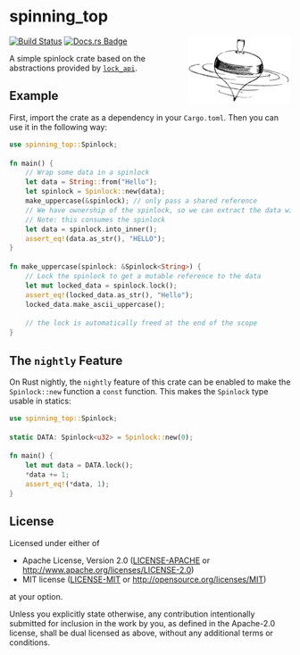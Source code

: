 # spinning_top

<img alt="image of a spinning top" align="right" src="img/top.png" height=120px>

[![Build Status](https://github.com/rust-osdev/spinning_top/workflows/Build/badge.svg)](https://github.com/rust-osdev/spinning_top/actions?query=workflow%3ABuild) [![Docs.rs Badge](https://docs.rs/spinning_top/badge.svg)](https://docs.rs/spinning_top/)

A simple spinlock crate based on the abstractions provided by [`lock_api`].

[`lock_api`]: https://docs.rs/lock_api/

## Example

First, import the crate as a dependency in your `Cargo.toml`. Then you can use it in the following way:

```rust
use spinning_top::Spinlock;

fn main() {
    // Wrap some data in a spinlock
    let data = String::from("Hello");
    let spinlock = Spinlock::new(data);
    make_uppercase(&spinlock); // only pass a shared reference
    // We have ownership of the spinlock, so we can extract the data without locking
    // Note: this consumes the spinlock
    let data = spinlock.into_inner();
    assert_eq!(data.as_str(), "HELLO");
}

fn make_uppercase(spinlock: &Spinlock<String>) {
    // Lock the spinlock to get a mutable reference to the data
    let mut locked_data = spinlock.lock();
    assert_eq!(locked_data.as_str(), "Hello");
    locked_data.make_ascii_uppercase();

    // the lock is automatically freed at the end of the scope
}
```

## The `nightly` Feature

On Rust nightly, the `nightly` feature of this crate can be enabled to 
make the `Spinlock::new` function a `const` function. This makes the `Spinlock` type
usable in statics:

```rust
use spinning_top::Spinlock;

static DATA: Spinlock<u32> = Spinlock::new(0);

fn main() {
    let mut data = DATA.lock();
    *data += 1;
    assert_eq!(*data, 1);
}
```

## License

Licensed under either of

- Apache License, Version 2.0 ([LICENSE-APACHE](LICENSE-APACHE) or
  http://www.apache.org/licenses/LICENSE-2.0)
- MIT license ([LICENSE-MIT](LICENSE-MIT) or http://opensource.org/licenses/MIT)

at your option.

Unless you explicitly state otherwise, any contribution intentionally submitted for inclusion in the work by you, as defined in the Apache-2.0 license, shall be dual licensed as above, without any additional terms or conditions.
